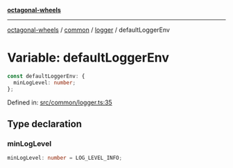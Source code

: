[**octagonal-wheels**](../../../README.md)

***

[octagonal-wheels](../../../modules.md) / [common](../../README.md) / [logger](../README.md) / defaultLoggerEnv

# Variable: defaultLoggerEnv

```ts
const defaultLoggerEnv: {
  minLogLevel: number;
};
```

Defined in: [src/common/logger.ts:35](https://github.com/vrtmrz/octagonal-wheels/blob/main/src/common/logger.ts#L35)

## Type declaration

### minLogLevel

```ts
minLogLevel: number = LOG_LEVEL_INFO;
```
